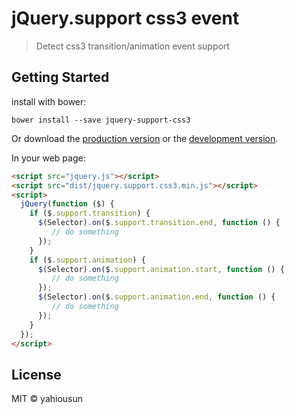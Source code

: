 # jQuery.support css3 event

> Detect css3 transition/animation event support


## Getting Started

install with bower:

```
bower install --save jquery-support-css3
```

Or download the [production version][min] or the [development version][max].

[min]: https://raw.githubusercontent.com/yahiousun/jquery-support-css3/master/dist/jquery.support.css3.min.js
[max]: https://raw.githubusercontent.com/yahiousun/jquery-support-css3/master/dist/jquery.support.css3.js

In your web page:

```html
<script src="jquery.js"></script>
<script src="dist/jquery.support.css3.min.js"></script>
<script>
  jQuery(function ($) {
    if ($.support.transition) {
      $(Selector).on($.support.transition.end, function () {
         // do something
      });
    }
    if ($.support.animation) {
      $(Selector).on($.support.animation.start, function () {
         // do something
      });
      $(Selector).on($.support.animation.end, function () {
         // do something
      });
    }
  });
</script>
```

## License

MIT © yahiousun
